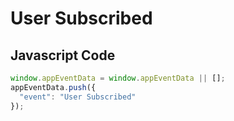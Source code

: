 # User Subscribed

### 

## Javascript Code
```js
window.appEventData = window.appEventData || [];
appEventData.push({
  "event": "User Subscribed"
});
```








